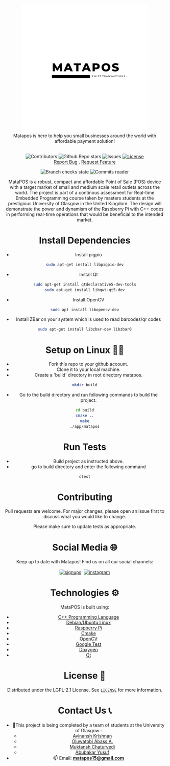 <!-- PROJECT LOGO -->
<br />
<div align="center">
 <img src="https://github.com/MataPOS/matapos/blob/main/lib/window/src/Logo.png" alt="logo" width="400" div al ign=center />
 </br>
 Matapos is here to help you small businesses around the world with affordable payment solution!
 </br>
 </br>
 
![Contributors](https://img.shields.io/github/contributors/tobiabass11/matapos?style=for-the-badge)
![Github Repo stars](https://img.shields.io/github/stars/matapos/matapos?style=for-the-badge)
![Issues](https://img.shields.io/github/issues-raw/tobiabass11/matapos?style=for-the-badge)
[![License](https://img.shields.io/github/license/matapos/matapos?style=for-the-badge)](https://github.com/MataPOS/matapos/blob/main/LICENSE)
 <br />
 <a href="https://github.com/MataPOS/matapos/issues">Report Bug</a>
    .
    <a href="https://github.com/MataPOS/matapos/issues">Request Feature</a>
 <br />

![Branch checks state](https://img.shields.io/github/checks-status/tobiabass11/matapos/main?style=flat-square)
![Commits reader](https://img.shields.io/github/commit-activity/m/matapos/matapos?style=flat-square)

MataPOS is a robust, compact and affordable Point of Sale (POS) device with a target market of small and medium scale retail outlets across the world. The project is part of a continous assessment for Real-time Embedded Programming course taken by masters students at the prestigious University of Glasgow in the United Kingdom. The design will demonstrate the power and dynamism of the Raspberry Pi with C++ codes in performing real-time operations that would be beneficial to the intended market.

# Install Dependencies

* Install pigpio
```bash
sudo apt-get install libpigpio-dev
```

* Install Qt
```bash
sudo apt-get install qtdeclarative5-dev-tools
sudo apt-get install libqwt-qt5-dev
```


* Install OpenCV
```bash
sudo apt install libopencv-dev
```


* Install ZBar on your system which is used to read barcodes/qr codes
```bash
sudo apt-get install libzbar-dev libzbar0
```

# Setup on Linux 👨‍💻

* Fork this repo to your github account.
* Clone it to your local machine.
* Create a 'build' directory in root directory matapos.
```bash
mkdir build
```
* Go to the build directory and run following commands to build the project.
```bash
cd build
cmake ..
make
./app/matapos
```
# Run Tests

* Build project as instructed above.
* go to build directory and enter the following command
```bash
ctest
```


# Contributing 


Pull requests are welcome. For major changes, please open an issue first
to discuss what you would like to change.

Please make sure to update tests as appropriate.

# Social Media 🌐
Keep up to date with Matapos! Find us on all our social channels:
</br>

<p align="center">
<a href="https://twitter.com/MataPos" target="blank"><img align="center" src="https://raw.githubusercontent.com/rahuldkjain/github-profile-readme-generator/master/src/images/icons/Social/twitter.svg" alt="signups" height="150" width="100" /></a>·
   <a href="https://www.instagram.com/matapos15" target="blank"><img align="center" src="https://upload.wikimedia.org/wikipedia/commons/thumb/e/e7/Instagram_logo_2016.svg/1024px-Instagram_logo_2016.svg.png" alt="instagram" height="100" width="100" /></a> 

</p>

# Technologies ⚙️
MataPOS is built using:
- [C++ Programming Language](https://www.cplusplus.com/)
- [Debian/Ubuntu Linux](https://www.linux.org/)
- [Raspberry Pi](https://www.raspberrypi.org)
- [Cmake](https://cmake.org/)
- [OpenCV](https://opencv.org/)
- [Google Test](https://github.com/google/googletest)
- [Doxygen](https://www.doxygen.nl/index.html)
- [Qt](https://www.qt.io/)

<!-- LICENSE -->

# License 📰

Distributed under the LGPL-2.1 License. See [`LICENSE`](https://github.com/MataPOS/matapos/blob/main/LICENSE) for more information.

# Contact Us 📞
- 🔭This project is being completed by a team of students at the University of Glasgow :
  * [Avinansh Krishnan](https://github.com/avinashkrishnan2020)
  * [Oluwatobi Abass A.](https://github.com/Tobiabass11) 
  * [Muktansh Chaturvedi](https://github.com/muktansh)
  * [Abubakar Yusuf](https://github.com/fatherofcamels)
- 📫 Email: **matapos15@gmail.com**

